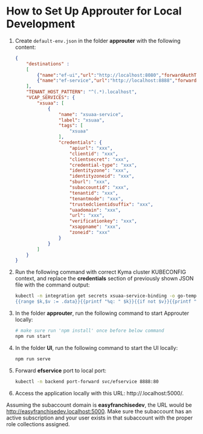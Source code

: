 # How to Set Up Approuter for Local Development 

1. Create `default-env.json` in the folder **approuter** with the following content:

    ```json
    {
        "destinations" : 
        [      
            {"name":"ef-ui","url":"http://localhost:8080","forwardAuthToken" : true},
            {"name":"ef-service","url":"http://localhost:8888","forwardAuthToken" : true}
        ],
        "TENANT_HOST_PATTERN": "^(.*).localhost",
        "VCAP_SERVICES": {
            "xsuaa": [
                {
                    "name": "xsuaa-service",                
                    "label": "xsuaa",                
                    "tags": [
                        "xsuaa"
                    ],
                    "credentials": {
                        "apiurl": "xxx",
                        "clientid": "xxx",
                        "clientsecret": "xxx",
                        "credential-type": "xxx",
                        "identityzone": "xxx",
                        "identityzoneid": "xxx",
                        "sburl": "xxx",
                        "subaccountid": "xxx",
                        "tenantid": "xxx",
                        "tenantmode": "xxx",
                        "trustedclientidsuffix": "xxx",
                        "uaadomain": "xxx",
                        "url": "xxx",
                        "verificationkey": "xxx",
                        "xsappname": "xxx",
                        "zoneid": "xxx"
                    }
                }
            ]
        }
    }

	```

1. Run the following command with correct Kyma cluster KUBECONFIG context, and replace the **credentials** section of previously shown JSON file with the command output:

	```sh
	kubectl -n integration get secrets xsuaa-service-binding -o go-template='
	{{range $k,$v := .data}}{{printf "%q: " $k}}{{if not $v}}{{printf "%q" $v}}{{else}}{{$v | base64decode | printf "%q" }}{{end}}{{",\n"}}{{end}}'

	```

1. In the folder **approuter**, run the following command to start Approuter locally:

	```sh
	# make sure run 'npm install' once before below command
	npm run start

	```

1. In the folder **UI**, run the following command to start the UI locally:

	```sh
	npm run serve
	```

1. Forward **efservice** port to local port:

	```sh
	kubectl -n backend port-forward svc/efservice 8888:80

	```

1. Access the application locally with this URL: http://<subdomain>.localhost:5000/. 

Assuming the subaccount domain is **easyfranchisedev**, the URL would be http://easyfranchisedev.localhost:5000. Make sure the subaccount has an active subscription and your user exists in that subaccount with the proper role collections assigned.

